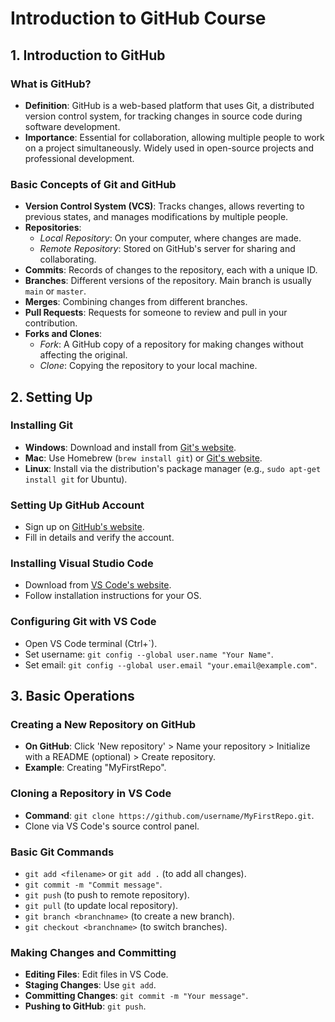 # Introduction to GitHub Course

## 1. Introduction to GitHub

### What is GitHub?
- **Definition**: GitHub is a web-based platform that uses Git, a distributed version control system, for tracking changes in source code during software development.
- **Importance**: Essential for collaboration, allowing multiple people to work on a project simultaneously. Widely used in open-source projects and professional development.

### Basic Concepts of Git and GitHub
- **Version Control System (VCS)**: Tracks changes, allows reverting to previous states, and manages modifications by multiple people.
- **Repositories**: 
  - *Local Repository*: On your computer, where changes are made.
  - *Remote Repository*: Stored on GitHub's server for sharing and collaborating.
- **Commits**: Records of changes to the repository, each with a unique ID.
- **Branches**: Different versions of the repository. Main branch is usually `main` or `master`.
- **Merges**: Combining changes from different branches.
- **Pull Requests**: Requests for someone to review and pull in your contribution.
- **Forks and Clones**: 
  - *Fork*: A GitHub copy of a repository for making changes without affecting the original.
  - *Clone*: Copying the repository to your local machine.

## 2. Setting Up

### Installing Git
- **Windows**: Download and install from [Git's website](https://git-scm.com/download/win).
- **Mac**: Use Homebrew (`brew install git`) or [Git's website](https://git-scm.com/download/mac).
- **Linux**: Install via the distribution's package manager (e.g., `sudo apt-get install git` for Ubuntu).

### Setting Up GitHub Account
- Sign up on [GitHub's website](https://github.com/).
- Fill in details and verify the account.

### Installing Visual Studio Code
- Download from [VS Code's website](https://code.visualstudio.com/Download).
- Follow installation instructions for your OS.

### Configuring Git with VS Code
- Open VS Code terminal (Ctrl+`).
- Set username: `git config --global user.name "Your Name"`.
- Set email: `git config --global user.email "your.email@example.com"`.

## 3. Basic Operations

### Creating a New Repository on GitHub
- **On GitHub**: Click 'New repository' > Name your repository > Initialize with a README (optional) > Create repository.
- **Example**: Creating "MyFirstRepo".

### Cloning a Repository in VS Code
- **Command**: `git clone https://github.com/username/MyFirstRepo.git`.
- Clone via VS Code's source control panel.

### Basic Git Commands
- `git add <filename>` or `git add .` (to add all changes).
- `git commit -m "Commit message"`.
- `git push` (to push to remote repository).
- `git pull` (to update local repository).
- `git branch <branchname>` (to create a new branch).
- `git checkout <branchname>` (to switch branches).

### Making Changes and Committing
- **Editing Files**: Edit files in VS Code.
- **Staging Changes**: Use `git add`.
- **Committing Changes**: `git commit -m "Your message"`.
- **Pushing to GitHub**: `git push`.